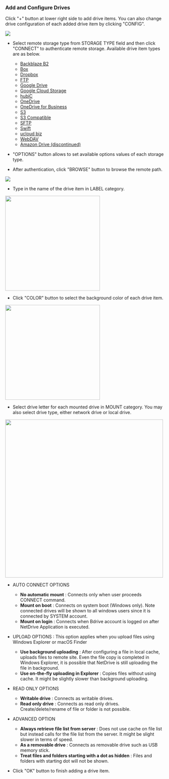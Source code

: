 ### Add and Configure Drives

Click "+" button at lower right side to add drive items. You can also change drive configuration of each added drive item by clicking "CONFIG".

<img class="markdown" src="https://doc.bdrive.com/images/add_configure_drive_1.jpg">

- Select remote storage type from STORAGE TYPE field and then click "CONNECT" to authenticate remote storage.
  Available drive item types are as below.

  - [Backblaze B2](/support/?type=documents&path=netdrive_manual/add-configure-drive&page=backblaze-b2-config)
  - [Box](/support/?type=documents&path=netdrive_manual/add-configure-drive&page=box-config)
  - [Dropbox](/support/?type=documents&path=netdrive_manual/add-configure-drive&page=dropbox-config)
  - [FTP](/support/?type=documents&path=netdrive_manual/add-configure-drive&page=ftp-config)
  - [Google Drive](/support/?type=documents&path=netdrive_manual/add-configure-drive&page=google-drive-config)
  - [Google Cloud Storage](/support/?type=documents&path=netdrive_manual/add-configure-drive&page=google-cloud-storage-config)
  - [hubiC](/support/?type=documents&path=netdrive_manual/add-configure-drive&page=hubic-config)
  - [OneDrive](/support/?type=documents&path=netdrive_manual/add-configure-drive&page=onedrive-config)
  - [OneDrive for Business](/support/?type=documents&path=netdrive_manual/add-configure-drive&page=onedrive-for-business-config)
  - [S3](/support/?type=documents&path=netdrive_manual/add-configure-drive&page=s3-config)
  - [S3 Compatible](/support/?type=documents&path=netdrive_manual/add-configure-drive&page=s3-comp-config)
  - [SFTP](/support/?type=documents&path=netdrive_manual/add-configure-drive&page=sftp-config)
  - [Swift](/support/?type=documents&path=netdrive_manual/add-configure-drive&page=swift-config)
  - [ucloud biz](/support/?type=documents&path=netdrive_manual/add-configure-drive&page=ucloud-biz-config)
  - [WebDAV](/support/?type=documents&path=netdrive_manual/add-configure-drive&page=webdav-config)
  - [Amazon Drive (discontinued)](/support/?type=documents&path=netdrive_manual/add-configure-drive&page=amazon-drive-config)

* "OPTIONS" button allows to set available options values of each storage type.

- After authentication, click "BROWSE" button to browse the remote path.

<img class="markdown" src="https://doc.bdrive.com/images/add_configure_drive_2.jpg">

- Type in the name of the drive item in LABEL category.

<img class="markdown" src="https://doc.bdrive.com/images/add_configure_drive_3.jpg" style="width:300px">

- Click "COLOR" button to select the background color of each drive item.

<img class="markdown" src="https://doc.bdrive.com/images/add_configure_drive_4.png" style="width:300px">

- Select drive letter for each mounted drive in MOUNT category. You may also select drive type, either network drive or local drive.

<img class="markdown" src="https://doc.bdrive.com/images/add_configure_drive_5.jpg" style="width: 500px">

- AUTO CONNECT OPTIONS

  - **No automatic mount** : Connects only when user proceeds CONNECT command.
  - **Mount on boot** : Connects on system boot (Windows only). Note connected drives will be shown to all windows users since it is connected by SYSTEM account.
  - **Mount on login** : Connects when Bdrive account is logged on after NetDrive Application is executed.

* UPLOAD OPTIONS : This option applies when you upload files using Windows Explorer or macOS Finder

  - **Use background uploading** : After configuring a file in local cache, uploads files to remote site. Even the file copy is completed in Windows Explorer, it is possible that NetDrive is still uploading the file in background.
  - **Use on-the-fly uploading in Explorer** : Copies files without using cache. It might be slightly slower than background uploading.

- READ ONLY OPTIONS

  - **Writable drive** : Connects as writable drives.
  - **Read only drive** : Connects as read only drives. Create/delete/rename of file or folder is not possible.

* ADVANCED OPTION

  - **Always retrieve file list from server** : Does not use cache on file list but instead calls for the file list from the server. It might be slight slower in terms of speed.
  - **As a removable drive** : Connects as removable drive such as USB memory stick.
  - **Treat files and folders starting with a dot as hidden** : Files and folders with starting dot will not be shown.

- Click "OK" button to finish adding a drive item.